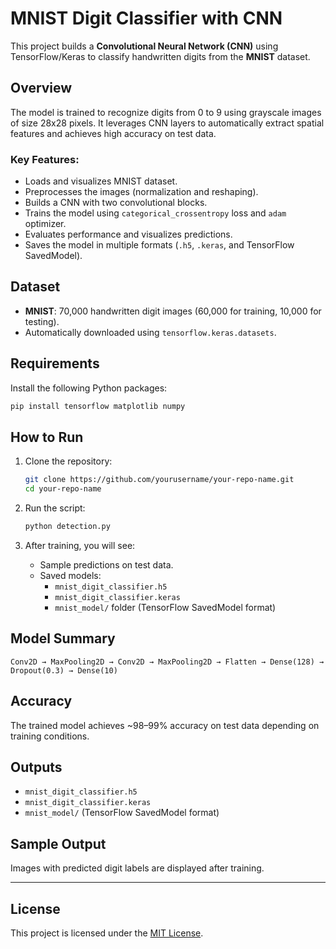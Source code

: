 # MNIST Digit Classifier with CNN

This project builds a **Convolutional Neural Network (CNN)** using TensorFlow/Keras to classify handwritten digits from the **MNIST** dataset.

##  Overview

The model is trained to recognize digits from 0 to 9 using grayscale images of size 28x28 pixels. It leverages CNN layers to automatically extract spatial features and achieves high accuracy on test data.

### Key Features:
- Loads and visualizes MNIST dataset.
- Preprocesses the images (normalization and reshaping).
- Builds a CNN with two convolutional blocks.
- Trains the model using `categorical_crossentropy` loss and `adam` optimizer.
- Evaluates performance and visualizes predictions.
- Saves the model in multiple formats (`.h5`, `.keras`, and TensorFlow SavedModel).

##  Dataset

- **MNIST**: 70,000 handwritten digit images (60,000 for training, 10,000 for testing).
- Automatically downloaded using `tensorflow.keras.datasets`.

##  Requirements

Install the following Python packages:

```bash
pip install tensorflow matplotlib numpy
```

##  How to Run

1. Clone the repository:
   ```bash
   git clone https://github.com/yourusername/your-repo-name.git
   cd your-repo-name
   ```

2. Run the script:
   ```bash
   python detection.py
   ```

3. After training, you will see:
   - Sample predictions on test data.
   - Saved models:
     - `mnist_digit_classifier.h5`
     - `mnist_digit_classifier.keras`
     - `mnist_model/` folder (TensorFlow SavedModel format)

##  Model Summary

```
Conv2D → MaxPooling2D → Conv2D → MaxPooling2D → Flatten → Dense(128) → Dropout(0.3) → Dense(10)
```

##  Accuracy

The trained model achieves ~98–99% accuracy on test data depending on training conditions.

##  Outputs

- `mnist_digit_classifier.h5`
- `mnist_digit_classifier.keras`
- `mnist_model/` (TensorFlow SavedModel format)

##  Sample Output

Images with predicted digit labels are displayed after training.

---

##  License

This project is licensed under the [MIT License](LICENSE).

